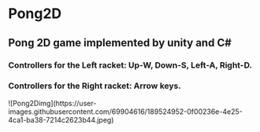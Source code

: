# Pong2D
<h2>Pong 2D game implemented by unity and C# </h2>
<h3>Controllers for the Left racket: Up-W, Down-S, Left-A, Right-D.</h3>
<h3>Controllers for the Right racket: Arrow keys.</h3>
![Pong2Dimg](https://user-images.githubusercontent.com/69904616/189524952-0f00236e-4e25-4ca1-ba38-7214c2623b44.jpeg)

